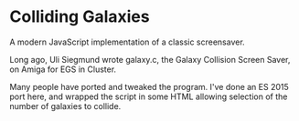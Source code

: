 # Colliding Galaxies

A modern JavaScript implementation of a classic screensaver.

Long ago, Uli Siegmund wrote galaxy.c, the Galaxy Collision Screen Saver, on Amiga for EGS in Cluster.

Many people have ported and tweaked the program. I've done an ES 2015 port here, and wrapped the script in some HTML allowing selection of the number of galaxies to collide.
